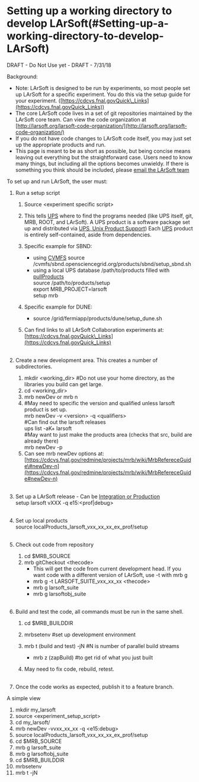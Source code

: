 Setting up a working directory to develop LArSoft(#Setting-up-a-working-directory-to-develop-LArSoft)
========================================================================================================

DRAFT - Do Not Use yet - DRAFT - 7/31/18

Background:

-   Note: LArSoft is designed to be run by experiments, so most people set up LArSoft for a specific experiment. You do this via the setup guide for your experiment. ([https://cdcvs.fnal.govQuick\_Links](https://cdcvs.fnal.govQuick_Links))
-   The core LArSoft code lives in a set of git repositories maintained by the LArSoft core team. Can view the code organization at [http://larsoft.org/larsoft-code-organization/](http://larsoft.org/larsoft-code-organization/)
-   If you do not have code changes to LArSoft code itself, you may just set up the appropriate products and run.
-   This page is meant to be as short as possible, but being concise means leaving out everything but the straightforward case. Users need to know many things, but including all the options becomes unwieldy. If there is something you think should be included, please [email the LArSoft team](mailto:larsoft-team@fnal.gov)

To set up and run LArSoft, the user must:

1.  Run a setup script
    1.  Source \<experiment specific script\>
    2.  This tells [UPS](https://cdcvs.fnal.gov/redmine/projects/cet-is-public/wiki/AboutUPS) where to find the programs needed (like UPS itself, git, MRB, ROOT, and LArSoft). A UPS product is a software package set up and distributed via [UPS, Unix Product Support](https://cdcvs.fnal.gov/redmine/projects/cet-is-public/wiki/AboutUPS.)) Each [UPS](https://cdcvs.fnal.gov/redmine/projects/cet-is-public/wiki/AboutUPS) product is entirely self-contained, aside from dependencies.
    3.  Specific example for SBND:
        -   using [CVMFS](https://cdcvs.fnal.gov/redmine/projects/sbndcode/wiki/Computing_resources#CVMFS) source /cvmfs/sbnd.opensciencegrid.org/products/sbnd/setup\_sbnd.sh
        -   using a local UPS database /path/to/products filled with [pullProducts](https://cdcvs.fnal.gov/redmine/projects/sbndcode/wiki/Using_LArSoft_on_a_local_machine#Downloading-a-binary-distribution-with-pullProducts)\
            source /path/to/products/setup\
            export MRB\_PROJECT=larsoft\
            setup mrb

    4.  Specific example for DUNE:
        -   source /grid/fermiapp/products/dune/setup\_dune.sh

    5.  Can find links to all LArSoft Collaboration experiments at: [https://cdcvs.fnal.govQuick\_Links](https://cdcvs.fnal.govQuick_Links) \
         

2.  Create a new development area. This creates a number of subdirectories.
    1.  mkdir \<working\_dir\> \#Do not use your home directory, as the libraries you build can get large.
    2.  cd \<working\_dir\>
    3.  mrb newDev or mrb n
    4.  \#May need to specific the version and qualified unless larsoft product is set up.\
        mrb newDev -v \<version\> -q \<qualifiers\>\
         \#Can find out the larsoft releases\
        ups list -aK+ larsoft\
         \#May want to just make the products area (checks that src, build are already there)\
        mrb newDev -p
    5.  Can see mrb newDev options at: [https://cdcvs.fnal.gov/redmine/projects/mrb/wiki/MrbRefereceGuide\#newDev-n](https://cdcvs.fnal.gov/redmine/projects/mrb/wiki/MrbRefereceGuide#newDev-n) \
         

3.  Set up a LArSoft release - Can be [Integration or Production](http://larsoft.org/larsoft-releases/)\
    setup larsoft vXXX -q e15:\<prof|debug\>\
     
4.  Set up local products\
    source localProducts\_larsoft\_vxx\_xx\_xx\_ex\_prof/setup\
     
5.  Check out code from repository
    1.  cd \$MRB\_SOURCE
    2.  mrb gitCheckout \<thecode\>
        -   This will get the code from current development head. If you want code with a different version of LArSoft, use -t with mrb g
        -   mrb g -t LARSOFT\_SUITE\_vxx\_xx\_xx \<thecode\>
        -   mrb g larsoft\_suite
        -   mrb g larsoftobj\_suite\
             

6.  Build and test the code, all commands must be run in the same shell.
    1.  cd \$MRB\_BUILDDIR
    2.  mrbsetenv \#set up development environment
    3.  mrb t (build and test) -jN \#N is number of parallel build streams
        -   mrb z (zapBuild) \#to get rid of what you just built

    4.  May need to fix code, rebuild, retest.\
         

7.  Once the code works as expected, publish it to a feature branch.

A simple view

1.  mkdir my\_larsoft
2.  source \<experiment\_setup\_script\>
3.  cd my\_larsoft/
4.  mrb newDev -vvxx\_xx\_xx -q \<e15:debug\>
5.  source localProducts\_larsoft\_vxx\_xx\_xx\_ex\_prof/setup
6.  cd \$MRB\_SOURCE
7.  mrb g larsoft\_suite
8.  mrb g larsoftobj\_suite
9.  cd \$MRB\_BUILDDIR
10. mrbsetenv
11. mrb t -jN
